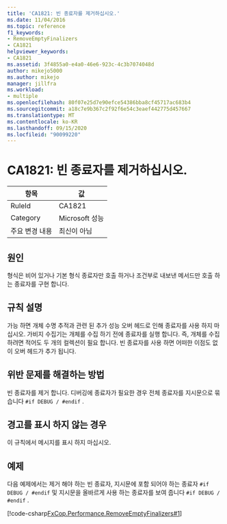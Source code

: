 ```yaml
---
title: 'CA1821: 빈 종료자를 제거하십시오.'
ms.date: 11/04/2016
ms.topic: reference
f1_keywords:
- RemoveEmptyFinalizers
- CA1821
helpviewer_keywords:
- CA1821
ms.assetid: 3f4855a0-e4a0-46e6-923c-4c3b7074048d
author: mikejo5000
ms.author: mikejo
manager: jillfra
ms.workload:
- multiple
ms.openlocfilehash: 80f07e25d7e90efce54386bba8cf45717ac683b4
ms.sourcegitcommit: a18c7e9b367c2f92f6e54c3eaef442775d457667
ms.translationtype: MT
ms.contentlocale: ko-KR
ms.lasthandoff: 09/15/2020
ms.locfileid: "90099220"
---
```

# <a name="ca1821-remove-empty-finalizers"></a>CA1821: 빈 종료자를 제거하십시오.

|항목|값|
|-|-|
|RuleId|CA1821|
|Category|Microsoft 성능|
|주요 변경 내용|최신이 아님|

## <a name="cause"></a>원인

형식은 비어 있거나 기본 형식 종료자만 호출 하거나 조건부로 내보낸 메서드만 호출 하는 종료자를 구현 합니다.

## <a name="rule-description"></a>규칙 설명

가능 하면 개체 수명 추적과 관련 된 추가 성능 오버 헤드로 인해 종료자를 사용 하지 마십시오. 가비지 수집기는 개체를 수집 하기 전에 종료자를 실행 합니다. 즉, 개체를 수집 하려면 적어도 두 개의 컬렉션이 필요 합니다. 빈 종료자를 사용 하면 어떠한 이점도 없이 오버 헤드가 추가 됩니다.

## <a name="how-to-fix-violations"></a>위반 문제를 해결하는 방법

빈 종료자를 제거 합니다. 디버깅에 종료자가 필요한 경우 전체 종료자를 지시문으로 묶습니다 `#if DEBUG / #endif` .

## <a name="when-to-suppress-warnings"></a>경고를 표시 하지 않는 경우

이 규칙에서 메시지를 표시 하지 마십시오.

## <a name="example"></a>예제

다음 예제에서는 제거 해야 하는 빈 종료자, 지시문에 포함 되어야 하는 종료자 `#if DEBUG / #endif` 및 지시문을 올바르게 사용 하는 종료자를 보여 줍니다 `#if DEBUG / #endif` .

[!code-csharp[FxCop.Performance.RemoveEmptyFinalizers#1](../code-quality/codesnippet/CSharp/ca1821-remove-empty-finalizers_1.cs)]
